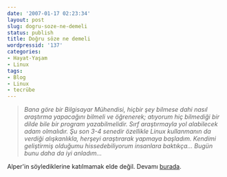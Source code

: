 ```yaml
---
date: '2007-01-17 02:23:34'
layout: post
slug: dogru-soze-ne-demeli
status: publish
title: Doğru söze ne demeli
wordpressid: '137'
categories:
- Hayat-Yaşam
- Linux
tags:
- Blog
- Linux
- tecrübe
---
```


> _Bana göre bir Bilgisayar Mühendisi, hiçbir şey bilmese dahi nasıl araştırma yapacağını bilmeli ve öğrenerek; atıyorum hiç bilmediği bir dilde bile bir program yazabilmelidir. Sırf araştırmayla yol alabilecek adam olmalıdır. Şu son 3-4 senedir özellikle Linux kullanmanın da verdiği alışkanlıkla, herşeyi araştırarak yapmaya başladım. Kendimi geliştirmiş olduğumu hissedebiliyorum insanlara baktıkça… Bugün bunu daha da iyi anladım..._



Alper'in söylediklerine katılmamak elde değil. Devamı [burada](http://raptiye.org/blog/?p=157).



